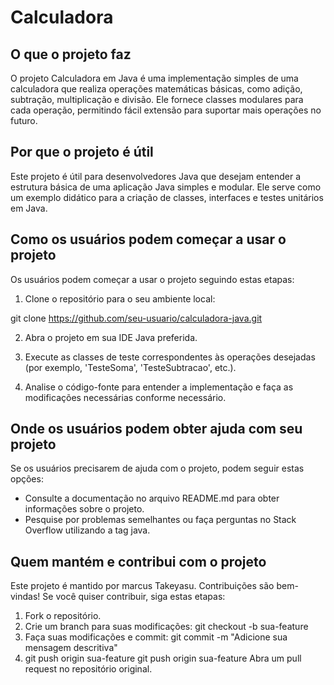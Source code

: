 # Calculadora
## O que o projeto faz
O projeto Calculadora em Java é uma implementação simples de uma calculadora que realiza operações matemáticas básicas, como adição, subtração, multiplicação e divisão. Ele fornece classes modulares para cada operação, permitindo fácil extensão para suportar mais operações no futuro.

## Por que o projeto é útil
Este projeto é útil para desenvolvedores Java que desejam entender a estrutura básica de uma aplicação Java simples e modular. Ele serve como um exemplo didático para a criação de classes, interfaces e testes unitários em Java.

## Como os usuários podem começar a usar o projeto
Os usuários podem começar a usar o projeto seguindo estas etapas:

1. Clone o repositório para o seu ambiente local:

git clone https://github.com/seu-usuario/calculadora-java.git

2. Abra o projeto em sua IDE Java preferida.

3. Execute as classes de teste correspondentes às operações desejadas (por exemplo, 'TesteSoma', 'TesteSubtracao', etc.).

4. Analise o código-fonte para entender a implementação e faça as modificações necessárias conforme necessário.

## Onde os usuários podem obter ajuda com seu projeto
Se os usuários precisarem de ajuda com o projeto, podem seguir estas opções:

- Consulte a documentação no arquivo README.md para obter informações sobre o projeto.
- Pesquise por problemas semelhantes ou faça perguntas no Stack Overflow utilizando a tag java.

## Quem mantém e contribui com o projeto
Este projeto é mantido por marcus Takeyasu. Contribuições são bem-vindas! Se você quiser contribuir, siga estas etapas:

1. Fork o repositório.
2. Crie um branch para suas modificações:
git checkout -b sua-feature
3. Faça suas modificações e commit:
git commit -m "Adicione sua mensagem descritiva"
4. git push origin sua-feature
git push origin sua-feature
Abra um pull request no repositório original.




